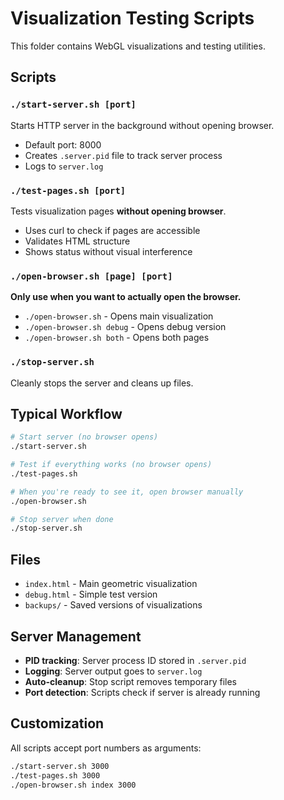 # Visualization Testing Scripts

This folder contains WebGL visualizations and testing utilities.

## Scripts

### `./start-server.sh [port]`
Starts HTTP server in the background without opening browser.
- Default port: 8000
- Creates `.server.pid` file to track server process
- Logs to `server.log`

### `./test-pages.sh [port]`
Tests visualization pages **without opening browser**.
- Uses curl to check if pages are accessible
- Validates HTML structure
- Shows status without visual interference

### `./open-browser.sh [page] [port]`
**Only use when you want to actually open the browser.**
- `./open-browser.sh` - Opens main visualization
- `./open-browser.sh debug` - Opens debug version
- `./open-browser.sh both` - Opens both pages

### `./stop-server.sh`
Cleanly stops the server and cleans up files.

## Typical Workflow

```bash
# Start server (no browser opens)
./start-server.sh

# Test if everything works (no browser opens)
./test-pages.sh

# When you're ready to see it, open browser manually
./open-browser.sh

# Stop server when done
./stop-server.sh
```

## Files

- `index.html` - Main geometric visualization
- `debug.html` - Simple test version
- `backups/` - Saved versions of visualizations

## Server Management

- **PID tracking**: Server process ID stored in `.server.pid`
- **Logging**: Server output goes to `server.log`
- **Auto-cleanup**: Stop script removes temporary files
- **Port detection**: Scripts check if server is already running

## Customization

All scripts accept port numbers as arguments:
```bash
./start-server.sh 3000
./test-pages.sh 3000
./open-browser.sh index 3000
```
